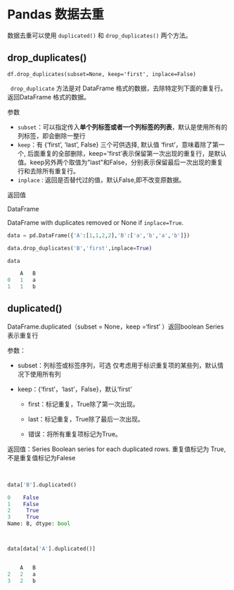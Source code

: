 # Pandas 数据去重 

数据去重可以使用 `duplicated()` 和 `drop_duplicates()` 两个方法。



## drop_duplicates()

`df.drop_duplicates(subset=None, keep='first', inplace=False)`

` drop_duplicate` 方法是对 DataFrame 格式的数据，去除特定列下面的重复行。返回DataFrame 格式的数据。

参数

- `subset`：可以指定传入**单个列标签或者一个列标签的列表**，默认是使用所有的列标签，即会删除一整行
- `keep`：有 {‘first’, ‘last’, False} 三个可供选择, 默认值 ‘first’，意味着除了第一个, 后面重复的全部删除，keep='first’表示保留第一次出现的重复行，是默认值。keep另外两个取值为"last"和False，分别表示保留最后一次出现的重复行和去除所有重复行。
- `inplace` : 返回是否替代过的值，默认False,即不改变原数据。

返回值

DataFrame

DataFrame with duplicates removed or None if `inplace=True`.


```python
data = pd.DataFrame({'A':[1,1,2,2],'B':['a','b','a','b']})

data.drop_duplicates('B','first',inplace=True)

data

	A	B
0	1	a
1	1	b

```

## duplicated()

DataFrame.duplicated（subset = None，keep =‘first’ ）返回boolean Series表示重复行

参数：

- subset：列标签或标签序列，可选
  仅考虑用于标识重复项的某些列，默认情况下使用所有列

- keep：{‘first’，‘last’，False}，默认’first’

  - first：标记重复，True除了第一次出现。

  - last：标记重复，True除了最后一次出现。

  - 错误：将所有重复项标记为True。 

返回值：Series   Boolean series for each duplicated rows.  重复值标记为 True, 不是重复值标记为Falese

​					

```python
data['B'].duplicated()

0    False
1    False
2     True
3     True
Name: B, dtype: bool



data[data['A'].duplicated()]


	A	B
2	2	a
3	2	b
```

